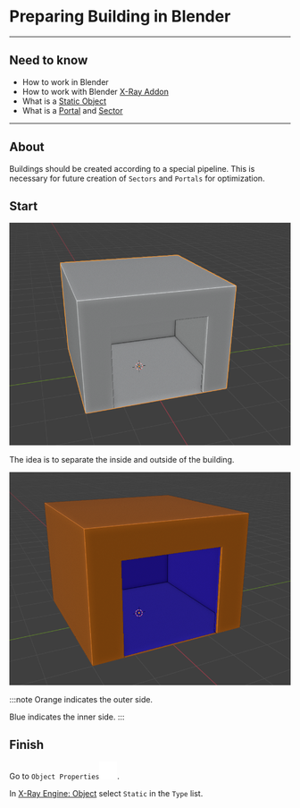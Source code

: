 # Preparing Building in Blender

___

## Need to know

- How to work in Blender
- How to work with Blender [X-Ray Addon](../../modding-tools/blender/blender-x-ray-addon-summary.md)
- What is a [Static Object](../../glossary/glossary.html#static-object)
- What is a [Portal](../../glossary/glossary.html#portal) and [Sector](../../glossary/glossary.html#sector)

___

## About

Buildings should be created according to a special pipeline. This is necessary for future creation of `Sectors` and `Portals` for optimization.

## Start

![alt text centered](assets/images/creating-building-in-blender-example.png)

The idea is to separate the inside and outside of the building.

![alt text centered](assets/images/creating-building-in-blender-result.png)

:::note
Orange indicates the outer side.

Blue indicates the inner side.
:::

## Finish

Go to `Object Properties`![Object Properties svg-icon](../../../static/icons/blender/object-data.svg).

In [X-Ray Engine: Object](../../modding-tools/blender/addon-panels/panel-object.md) select `Static` in the `Type` list.
